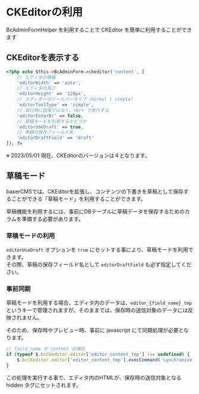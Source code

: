# CKEditorの利用

BcAdminFormHelper を利用することで CKEditor を簡単に利用することができます


## CKEditorを表示する

```php
<?php echo $this->BcAdminForm->ckeditor('content', [
    // エディタの横幅
    'editorWidth' => 'auto',
    // エディタの高さ
    'editorHeight' => '120px',
    // エディターのツールバータイプ（normal | simple）
    'editorToolType' => 'simple',
    // 改行時に段落ではなく、<br> で改行する
    'editorEnterBr' => false,
    // 草稿モードを利用するかどうか
    'editorUseDraft' => true,
    // 草稿の保存フィールド名
    'editorDraftField' => 'draft'
]); ?>
```
※ 2023/05/01 現在、CKEditorのバージョンは４となります。
 
## 草稿モード

baserCMSでは、CKEditorを拡張し、コンテンツの下書きを草稿として保存することができる「草稿モード」を利用することができます。

草稿機能を利用するには、事前にDBテーブルに草稿データを保存するためのカラムを準備する必要があります。

### 草稿モードの利用
`editorUseDraft` オプションを `true` にセットする事により、草稿モードを利用できます。  
その際、草稿の保存フィールド名として `editorDraftField` も必ず指定してください。

### 事前同期
草稿モードを利用する場合、エディタ内のデータは、`editor_{field_name}_tmp` というキーで管理されますが、そのままでは、保存時の送信対象のデータには反映されません。

そのため、保存時やプレビュー時、事前に javascript にて同期処理が必要となります。

```javascript
// field_name が content の場合
if (typeof $.bcCkeditor.editor['editor_content_tmp'] !== undefined) {
    $.bcCkeditor.editor['editor_content_tmp'].execCommand('synchronize');
}
```

この処理を実行する事で、エディタ内のHTMLが、保存時の送信対象となる hidden タグにセットされます。


